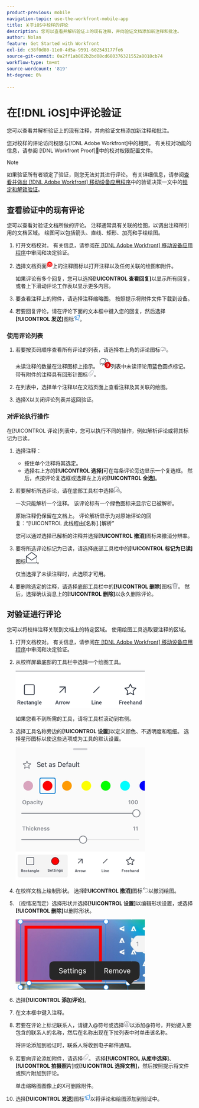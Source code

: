 ```yaml
---
product-previous: mobile
navigation-topic: use-the-workfront-mobile-app
title: 关于iOS中校样的评论
description: 您可以查看并解析验证上的现有注释，并向验证文档添加新注释和批注。
author: Nolan
feature: Get Started with Workfront
exl-id: c38f0d80-11e0-4d5a-9591-602543177fe6
source-git-commit: 0a2ff1ab802b2bd08cd680376321552a8018cb74
workflow-type: tm+mt
source-wordcount: '819'
ht-degree: 0%

---
```


# 在[!DNL iOS]中评论验证

您可以查看并解析验证上的现有注释，并向验证文档添加新注释和批注。

您对校样的评论访问权限与[!DNL Adobe Workfront]中的相同。 有关校对功能的信息，请参阅 [!DNL Workfront Proof][&#128279;](../../../workfront-proof/wp-acct-admin/account-settings/proof-perm-profiles-in-wp.md)中的校对权限配置文件。

>[!NOTE]
>
>如果验证所有者锁定了验证，则您无法对其进行评论。 有关详细信息，请参阅[查看并做出 [!DNL Adobe Workfront] 移动设备应用程序](../../../workfront-basics/mobile-apps/using-the-workfront-mobile-app/work-with-proofs-in-mobile-app.md)中的验证决策一文中的[锁定和解锁验证](../../../workfront-basics/mobile-apps/using-the-workfront-mobile-app/work-with-proofs-in-mobile-app.md#lock)。

## 查看验证中的现有评论

您可以查看对验证文档所做的评论。 注释通常具有关联的绘图，以调出注释所引用的文档区域。 绘图可以包括箭头、直线、矩形、加亮和手绘绘图。

1. 打开文档校对。 有关信息，请参阅[在 [!DNL Adobe Workfront] 移动设备应用程序](../../../workfront-basics/mobile-apps/using-the-workfront-mobile-app/work-with-proofs-in-mobile-app.md)中审阅和决定验证。
1. 选择文档页面![上的注释图标文档](assets/mobile-comment-icon-on-proofdoc-30x34.png)上的注释图标以打开注释以及任何关联的绘图和附件。

   如果评论有多个回复，您可以选择&#x200B;**[!UICONTROL 查看回复]**&#x200B;以显示所有回复，或者上下滑动评论工作表以显示更多内容。

1. 要查看注释上的附件，请选择注释缩略图。 按照提示将附件文件下载到设备。
1. 若要回复评论，请在评论下面的文本框中键入您的回复，然后选择&#x200B;**[!UICONTROL 发送]**&#x200B;图标![发送图标](assets/mobile-send-icon-25x26.png)。

### 使用评论列表

1. 若要按页码顺序查看所有评论的列表，请选择右上角的评论图标![评论图标](assets/mobile-comment-icon-30x25.png)。

   未读注释的数量在注释图标上指示。 ![未读评论数](assets/mobile-unread-comments-icon-30x27.png)列表中未读评论用蓝色圆点标记。 带有附件的注释具有回形针图标![[!UICONTROL 附件]图标](assets/mobile-paper-clip-icon.png)。

1. 在列表中，选择单个注释以在文档页面上查看注释及其关联的绘图。
1. 选择X以关闭评论列表并返回验证。

### 对评论执行操作

在[!UICONTROL 评论]列表中，您可以执行不同的操作，例如解析评论或将其标记为已读。

1. 选择注释：

   * 按住单个注释将其选定。
   * 选择右上方的&#x200B;**[!UICONTROL 选择]**&#x200B;可在每条评论旁边显示一个复选框。 然后，点按评论复选框或选择左上方的&#x200B;**[!UICONTROL 全选]**。

1. 若要解析所选评论，请在底部工具栏中选择![[!UICONTROL 解析评论]图标](assets/mobile-resolvecomment-icon-30x30.png)。

   一次只能解析一个注释。 该评论标有一个绿色图标来显示它已被解析。

   原始注释仍保留在文档上。 评论解析显示为对原始评论的回复：“[!UICONTROL 此线程由[名称].]解析”

   您可以通过选择已解析的注释并选择&#x200B;**[!UICONTROL 撤消]**&#x200B;图标来撤消分辨率。

1. 要将所选评论标记为已读，请选择底部工具栏中的&#x200B;**[!UICONTROL 标记为已读]**&#x200B;图标![标记为已读](assets/mobile-markread-icon-30x31.png)。

   仅当选择了未读注释时，此选项才可用。

1. 要删除选定的注释，请选择底部工具栏中的&#x200B;**[!UICONTROL 删除]**&#x200B;图标![删除图标](assets/delete-30x28.png)。 然后，选择确认消息上的&#x200B;**[!UICONTROL 删除]**&#x200B;以永久删除评论。

## 对验证进行评论

您可以将校样注释关联到文档上的特定区域。 使用绘图工具选取要注释的区域。

1. 打开文档校对。 有关信息，请参阅[在 [!DNL Adobe Workfront] 移动设备应用程序](../../../workfront-basics/mobile-apps/using-the-workfront-mobile-app/work-with-proofs-in-mobile-app.md)中审阅和决定验证。
1. 从校样屏幕底部的工具栏中选择一个绘图工具。

   ![校对评论工具栏](assets/android-proof-comment-toolbar-350x102.png)

   如果您看不到所需的工具，请将工具栏滚动到右侧。

1. 选择工具名称旁边的&#x200B;**[!UICONTROL 设置]**&#x200B;以定义颜色、不透明度和粗细。 选择星形图标以使这些选项成为工具的默认设置。

   ![绘图工具设置](assets/ios-drawingtoolsettings-350x359.png)

1. 在校样文档上绘制形状。 选择&#x200B;**[!UICONTROL 撤消]**&#x200B;图标![撤消](assets/android-undo-icon-30x31.png)以撤消绘图。
1. （视情况而定）选择形状并选择&#x200B;**[!UICONTROL 设置]**&#x200B;以编辑形状设置，或选择&#x200B;**[!UICONTROL 删除]**&#x200B;以删除形状。

   ![绘图菜单](assets/ios-drawing-settingsremove-350x190.png)

1. 选择&#x200B;**[!UICONTROL 添加评论]**。
1. 在文本框中键入注释。
1. 若要在评论上标记联系人，请键入@符号或选择![[!UICONTROL 标记联系人]](assets/mobile-tag-user-icon.png)以添加@符号，开始键入要包含的联系人的名称，然后在名称出现在下拉列表中时单击该名称。

   将评论添加到验证时，联系人将收到电子邮件通知。

1. 若要向评论添加附件，请选择![[!UICONTROL 附件]图标](assets/mobile-paper-clip-icon.png)。 选择&#x200B;**[!UICONTROL 从库中选择]**、**[!UICONTROL 拍摄照片]**&#x200B;或&#x200B;**[!UICONTROL 选择文档]**，然后按照提示将文件或照片附加到评论。

   单击缩略图图像上的X可删除附件。

1. 选择&#x200B;**[!UICONTROL 发送]**&#x200B;图标![发送图标](assets/mobile-send-icon-25x26.png)以将评论和绘图添加到验证中。
